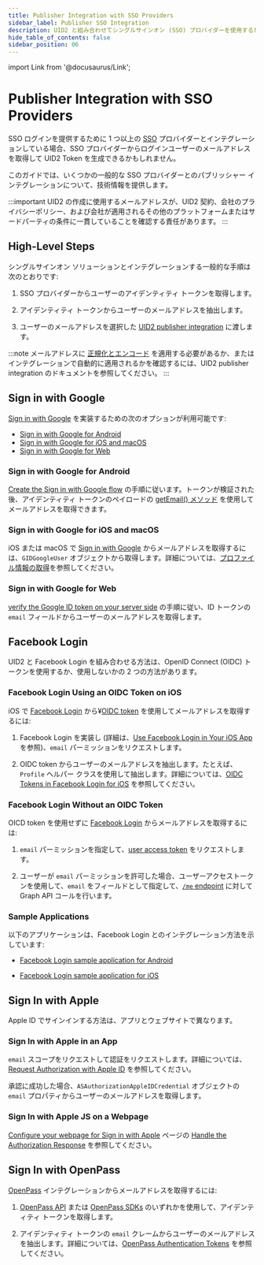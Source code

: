 ```yaml
---
title: Publisher Integration with SSO Providers
sidebar_label: Publisher SSO Integration
description: UID2 と組み合わせてシングルサインオン (SSO) プロバイダーを使用するためのパブリッシャー向け情報。
hide_table_of_contents: false
sidebar_position: 06
---
```


import Link from '@docusaurus/Link';

# Publisher Integration with SSO Providers

SSO ログインを提供するために 1 つ以上の <a href="glossary-uid#gl-sso">SSO</a> プロバイダーとインテグレーションしている場合、SSO プロバイダーからログインユーザーのメールアドレスを取得して UID2 Token を生成できるかもしれません。

このガイドでは、いくつかの一般的な SSO プロバイダーとのパブリッシャー インテグレーションについて、技術情報を提供します。

:::important
UID2 の作成に使用するメールアドレスが、UID2 契約、会社のプライバシーポリシー、および会社が適用されるその他のプラットフォームまたはサードパーティの条件に一貫していることを確認する責任があります。
:::

<!-- content_note_last_line_from_GM_20250108 -->

## High-Level Steps

シングルサインオン ソリューションとインテグレーションする一般的な手順は次のとおりです:

1. SSO プロバイダーからユーザーのアイデンティティ トークンを取得します。

2. アイデンティティ トークンからユーザーのメールアドレスを抽出します。

3. ユーザーのメールアドレスを選択した [UID2 publisher integration](../guides/summary-guides.md#publisher-integrations) に渡します。

:::note
メールアドレスに [正規化とエンコード](../getting-started/gs-normalization-encoding.md) を適用する必要があるか、またはインテグレーションで自動的に適用されるかを確認するには、UID2 publisher integration のドキュメントを参照してください。
:::

## Sign in with Google

[Sign in with Google](https://support.google.com/accounts/answer/12849458?hl=ja) を実装するための次のオプションが利用可能です:

- [Sign in with Google for Android](#sign-in-with-google-for-android)
- [Sign in with Google for iOS and macOS](#sign-in-with-google-for-ios-and-macos)
- [Sign in with Google for Web](#sign-in-with-google-for-web)

### Sign in with Google for Android

[Create the Sign in with Google flow](https://developer.android.com/identity/sign-in/credential-manager-siwg#create-sign) の手順に従います。トークンが検証された後、アイデンティティ トークンのペイロードの [getEmail() メソッド](https://cloud.google.com/java/docs/reference/google-api-client/latest/com.google.api.client.googleapis.auth.oauth2.GoogleIdToken.Payload#com_google_api_client_googleapis_auth_oauth2_GoogleIdToken_Payload_getEmail__) を使用してメールアドレスを取得できます。

### Sign in with Google for iOS and macOS

iOS または macOS で [Sign in with Google](https://developers.google.com/identity/sign-in/ios/start-integrating) からメールアドレスを取得するには、`GIDGoogleUser` オブジェクトから取得します。詳細については、[プロファイル情報の取得](https://developers.google.com/identity/sign-in/ios/people)を参照してください。

### Sign in with Google for Web

[verify the Google ID token on your server side](https://developers.google.com/identity/gsi/web/guides/verify-google-id-token) の手順に従い、ID トークンの `email` フィールドからユーザーのメールアドレスを取得します。

## Facebook Login

UID2 と Facebook Login を組み合わせる方法は、OpenID Connect (OIDC) トークンを使用するか、使用しないかの 2 つの方法があります。

### Facebook Login Using an OIDC Token on iOS

iOS で [Facebook Login](https://developers.facebook.com/docs/facebook-login/) から¥[OIDC token](https://developers.facebook.com/docs/facebook-login/guides/access-tokens/get-oidc/) を使用してメールアドレスを取得するには:

1. Facebook Login を実装し (詳細は、[Use Facebook Login in Your iOS App](https://developers.facebook.com/docs/ios/use-facebook-login) を参照)、`email` パーミッションをリクエストします。

1. OIDC token からユーザーのメールアドレスを抽出します。たとえば、`Profile` ヘルパー クラスを使用して抽出します。詳細については、[OIDC Tokens in Facebook Login for iOS](https://developers.facebook.com/docs/facebook-login/guides/access-tokens/get-oidc) を参照してください。

### Facebook Login Without an OIDC Token

OICD token を使用せずに [Facebook Login](https://developers.facebook.com/docs/facebook-login/) からメールアドレスを取得するには:

1. `email` パーミッションを指定して、[user access token](https://developers.facebook.com/docs/facebook-login/guides/access-tokens#usertokens) をリクエストします。

1. ユーザーが `email` パーミッションを許可した場合、ユーザーアクセストークンを使用して、`email` をフィールドとして指定して、[`/me` endpoint](https://developers.facebook.com/docs/graph-api/overview#me) に対して Graph API コールを行います。

### Sample Applications

以下のアプリケーションは、Facebook Login とのインテグレーション方法を示しています:

- [Facebook Login sample application for Android](https://github.com/facebook/facebook-android-sdk/tree/main/samples/FBLoginSample)

- [Facebook Login sample application for iOS](https://github.com/facebook/facebook-ios-sdk/tree/main/samples/FacebookLoginSample)

## Sign In with Apple

Apple ID でサインインする方法は、アプリとウェブサイトで異なります。

### Sign In with Apple in an App

`email` スコープをリクエストして認証をリクエストします。詳細については、[Request Authorization with Apple ID](https://developer.apple.com/documentation/sign_in_with_apple/implementing_user_authentication_with_sign_in_with_apple#3546458) を参照してください。

承認に成功した場合、`ASAuthorizationAppleIDCredential` オブジェクトの `email` プロパティからユーザーのメールアドレスを取得します。

### Sign In with Apple JS on a Webpage

[Configure your webpage for Sign in with Apple](https://developer.apple.com/documentation/sign_in_with_apple/sign_in_with_apple_js/configuring_your_webpage_for_sign_in_with_apple) ページの [Handle the Authorization Response](https://developer.apple.com/documentation/sign_in_with_apple/sign_in_with_apple_js/configuring_your_webpage_for_sign_in_with_apple#3331292) を参照してください。

## Sign In with OpenPass

[OpenPass](https://openpass.thetradedesk.com/en) インテグレーションからメールアドレスを取得するには:


1. [OpenPass API](https://partner.thetradedesk.com/v3/portal/openpass/doc/OpenPassQuickstartsServerSide) または [OpenPass SDKs](https://partner.thetradedesk.com/v3/portal/openpass/doc/OpenPassSDKs) のいずれかを使用して、アイデンティティ トークンを取得します。

1. アイデンティティ トークンの `email` クレームからユーザーのメールアドレスを抽出します。詳細については、[OpenPass Authentication Tokens](https://partner.thetradedesk.com/v3/portal/openpass/doc/OpenPassTokensAuth) を参照してください。